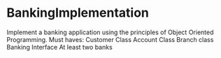 # BankingImplementation
Implement a banking application using the principles of Object Oriented Programming.  Must haves:  Customer Class  Account Class  Branch class  Banking Interface  At least two banks 
